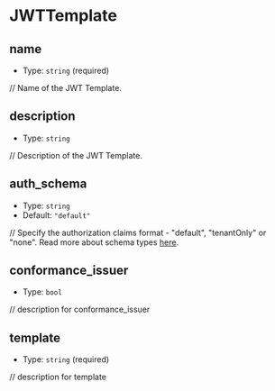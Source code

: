 
JWTTemplate
===========



name
----

- Type: `string` (required)

// Name of the JWT Template.



description
-----------

- Type: `string` 

// Description of the JWT Template.



auth_schema
-----------

- Type: `string` 
- Default: `"default"`

// Specify the authorization claims format - "default", "tenantOnly" or "none". Read more about schema types [here](https://docs.descope.com/project-settings/jwt-templates).



conformance_issuer
------------------

- Type: `bool` 

// description for conformance_issuer



template
--------

- Type: `string` (required)

// description for template
